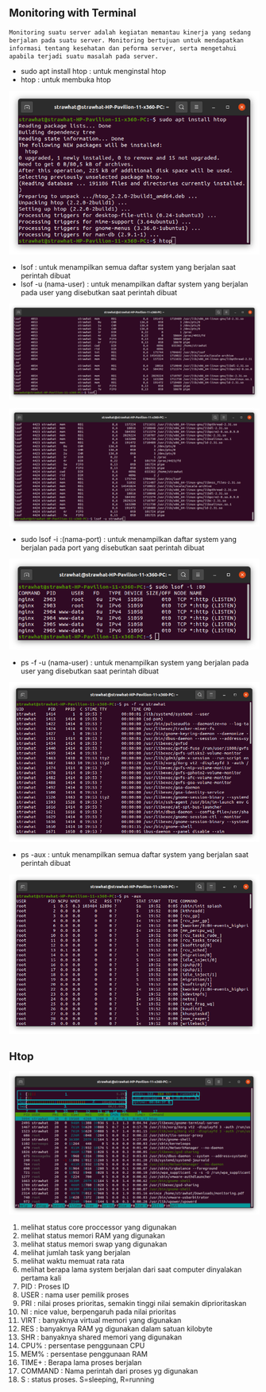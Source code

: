 ## Monitoring with Terminal

    Monitoring suatu server adalah kegiatan memantau kinerja yang sedang berjalan pada suatu server. Monitoring bertujuan untuk mendapatkan informasi tentang kesehatan dan peforma server, serta mengetahui apabila terjadi suatu masalah pada server.

- sudo apt install htop : untuk menginstal htop
- htop : untuk membuka htop

<p align="center"><img src="../week-3/assets/Monitoring/1.png"></p>

- lsof : untuk menampilkan semua daftar system yang berjalan saat perintah dibuat
- lsof -u (nama-user) : untuk menampilkan daftar system yang berjalan pada user yang disebutkan saat perintah dibuat

<p align="center"><img src="../week-3/assets/Monitoring/3.png"></p>
<p align="center"><img src="../week-3/assets/Monitoring/4.png"></p>

- sudo lsof -i :(nama-port) : untuk menampilkan daftar system yang berjalan pada port yang disebutkan saat perintah dibuat

<p align="center"><img src="../week-3/assets/Monitoring/5.png"></p>

- ps -f -u (nama-user) : untuk menampilkan system yang berjalan pada user yang disebutkan saat perintah dibuat

<p align="center"><img src="../week-3/assets/Monitoring/6.png"></p>

- ps -aux : untuk menampilkan semua daftar system yang berjalan saat perintah dibuat

<p align="center"><img src="../week-3/assets/Monitoring/7.png"></p>

## Htop

<p align="center"><img src="../week-3/assets/Monitoring/2.png"></p>

1. melihat status core proccessor yang digunakan
2. melihat status memori RAM yang digunakan
3. melihat status memori swap yang digunakan
4. melihat jumlah task yang berjalan
5. melihat waktu memuat rata rata
6. melihat berapa lama system berjalan dari saat computer dinyalakan pertama kali
7. PID : Proses ID
8. USER : nama user pemilik proses
9. PRI : nilai proses prioritas, semakin tinggi nilai semakin diprioritaskan
10. NI : nice value, berpengaruh pada nilai prioritas
11. VIRT : banyaknya virtual memori yang digunakan
12. RES : banyaknya RAM yg digunakan dalam satuan kilobyte
13. SHR : banyaknya shared memori yang digunakan 
14. CPU% : persentase penggunaan CPU
15. MEM% : persentase penggunaan RAM
16. TIME+ : Berapa lama proses berjalan
17. COMMAND : Nama perintah dari proses yg digunakan
18. S : status proses. S=sleeping, R=running
